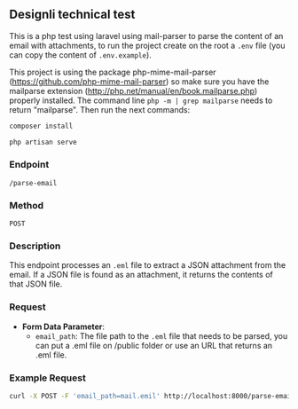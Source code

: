 ## Designli technical test

This is a php test using laravel using mail-parser to parse the content of an email with attachments, to run the project create on the root a `.env` file (you can copy the content of `.env.example`).

This project is using the package php-mime-mail-parser (https://github.com/php-mime-mail-parser) so make sure you have the mailparse extension (http://php.net/manual/en/book.mailparse.php) properly installed. The command line `php -m | grep mailparse` needs to return "mailparse". Then run the next commands:


```bash
composer install
```

```bash
php artisan serve
```


### Endpoint
`/parse-email`

### Method
`POST`

### Description
This endpoint processes an `.eml` file to extract a JSON attachment from the email. If a JSON file is found as an attachment, it returns the contents of that JSON file.

### Request

- **Form Data Parameter**:
  - `email_path`: The file path to the `.eml` file that needs to be parsed, you can put a .eml file on /public folder or use an URL that returns an .eml file.

### Example Request
```bash
curl -X POST -F 'email_path=mail.emil' http://localhost:8000/parse-email